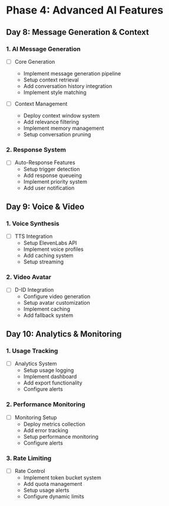 # Phase 4: Advanced AI Features

## Day 8: Message Generation & Context

### 1. AI Message Generation
- [ ] Core Generation
  - Implement message generation pipeline
  - Setup context retrieval
  - Add conversation history integration
  - Implement style matching

- [ ] Context Management
  - Deploy context window system
  - Add relevance filtering
  - Implement memory management
  - Setup conversation pruning

### 2. Response System
- [ ] Auto-Response Features
  - Setup trigger detection
  - Add response queueing
  - Implement priority system
  - Add user notification

## Day 9: Voice & Video

### 1. Voice Synthesis
- [ ] TTS Integration
  - Setup ElevenLabs API
  - Implement voice profiles
  - Add caching system
  - Setup streaming

### 2. Video Avatar
- [ ] D-ID Integration
  - Configure video generation
  - Setup avatar customization
  - Implement caching
  - Add fallback system

## Day 10: Analytics & Monitoring

### 1. Usage Tracking
- [ ] Analytics System
  - Setup usage logging
  - Implement dashboard
  - Add export functionality
  - Configure alerts

### 2. Performance Monitoring
- [ ] Monitoring Setup
  - Deploy metrics collection
  - Add error tracking
  - Setup performance monitoring
  - Configure alerts

### 3. Rate Limiting
- [ ] Rate Control
  - Implement token bucket system
  - Add quota management
  - Setup usage alerts
  - Configure dynamic limits